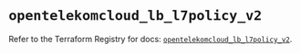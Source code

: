 # `opentelekomcloud_lb_l7policy_v2`

Refer to the Terraform Registry for docs: [`opentelekomcloud_lb_l7policy_v2`](https://registry.terraform.io/providers/opentelekomcloud/opentelekomcloud/1.36.46/docs/resources/lb_l7policy_v2).
